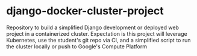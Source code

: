 # django-docker-cluster-project
Repository to build a simplified Django development or deployed web project in a containerized cluster. Expectation is this project will leverage Kubernetes, use the student's git repo via CI, and a simplified script to run the cluster locally or push to Google's Compute Platform

